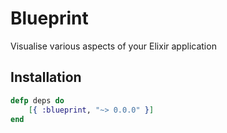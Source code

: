 # Blueprint
Visualise various aspects of your Elixir application

Installation
------------
```elixir
defp deps do
    [{ :blueprint, "~> 0.0.0" }]
end
```
